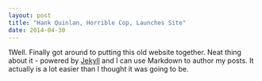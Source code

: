 ```yaml
---
layout: post
title: "Hank Quinlan, Horrible Cop, Launches Site"
date: 2014-04-30
---
```


1Well. Finally got around to putting this old website together. Neat thing about it - powered by [Jekyll](http://jekyllrb.com) and I can use Markdown to author my posts. It actually is a lot easier than I thought it was going to be.
